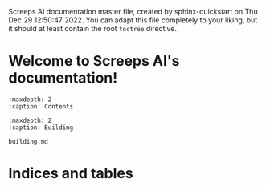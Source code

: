 Screeps AI documentation master file, created by
sphinx-quickstart on Thu Dec 29 12:50:47 2022.
You can adapt this file completely to your liking, but it should at least
contain the root `toctree` directive.

# Welcome to Screeps AI's documentation!

```{toctree}
:maxdepth: 2
:caption: Contents
```

```{toctree}
:maxdepth: 2
:caption: Building

building.md
```

# Indices and tables

<!--
* :ref:`genindex`
* :ref:`modindex`
* :ref:`search` -->
